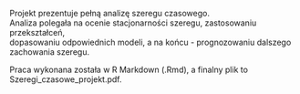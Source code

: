 Projekt prezentuje pełną analizę szeregu czasowego. \
Analiza polegała na ocenie stacjonarności szeregu, zastosowaniu przekształceń, \
dopasowaniu odpowiednich modeli, a na końcu - prognozowaniu dalszego zachowania szeregu. 

Praca wykonana została w R Markdown (.Rmd), a finalny plik to Szeregi_czasowe_projekt.pdf.
